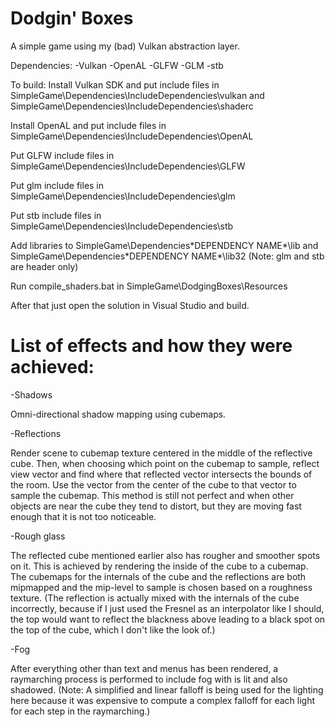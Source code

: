 # Dodgin' Boxes
A simple game using my (bad) Vulkan abstraction layer.

Dependencies:
-Vulkan
-OpenAL
-GLFW
-GLM
-stb


To build:
Install Vulkan SDK and put include files in SimpleGame\Dependencies\IncludeDependencies\vulkan and SimpleGame\Dependencies\IncludeDependencies\shaderc

Install OpenAL and put include files in SimpleGame\Dependencies\IncludeDependencies\OpenAL

Put GLFW include files in SimpleGame\Dependencies\IncludeDependencies\GLFW

Put glm include files in SimpleGame\Dependencies\IncludeDependencies\glm

Put stb include files in SimpleGame\Dependencies\IncludeDependencies\stb

Add libraries to SimpleGame\Dependencies\*DEPENDENCY NAME*\lib and SimpleGame\Dependencies\*DEPENDENCY NAME*\lib32 (Note: glm and stb are header only)

Run compile_shaders.bat in SimpleGame\DodgingBoxes\Resources

After that just open the solution in Visual Studio and build.



# List of effects and how they were achieved:
-Shadows

Omni-directional shadow mapping using cubemaps.


-Reflections

Render scene to cubemap texture centered in the middle of the reflective cube. Then, when choosing which point on the cubemap to sample, reflect view vector and find where that reflected vector intersects the bounds of the room. Use the vector from the center of the cube to that vector to sample the cubemap. This method is still not perfect and when other objects are near the cube they tend to distort, but they are moving fast enough that it is not too noticeable.


-Rough glass

The reflected cube mentioned earlier also has rougher and smoother spots on it. This is achieved by rendering the inside of the cube to a cubemap. The cubemaps for the internals of the cube and the reflections are both mipmapped and the mip-level to sample is chosen based on a roughness texture. (The reflection is actually mixed with the internals of the cube incorrectly, because if I just used the Fresnel as an interpolator like I should, the top would want to reflect the blackness above leading to a black spot on the top of the cube, which I don't like the look of.)


-Fog

After everything other than text and menus has been rendered, a raymarching process is performed to include fog with is lit and also shadowed. (Note: A simplified and linear falloff is being used for the lighting here because it was expensive to compute a complex falloff for each light for each step in the raymarching.)
